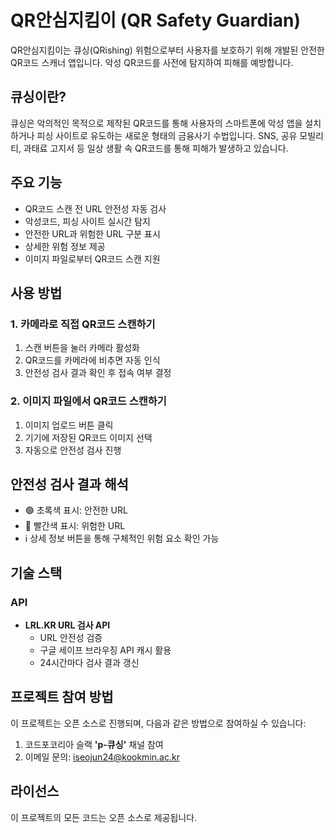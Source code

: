 # QR안심지킴이 (QR Safety Guardian)
QR안심지킴이는 큐싱(QRishing) 위험으로부터 사용자를 보호하기 위해 개발된 안전한 QR코드 스캐너 앱입니다. 악성 QR코드를 사전에 탐지하여 피해를 예방합니다.

## 큐싱이란?
큐싱은 악의적인 목적으로 제작된 QR코드를 통해 사용자의 스마트폰에 악성 앱을 설치하거나 피싱 사이트로 유도하는 새로운 형태의 금융사기 수법입니다. SNS, 공유 모빌리티, 과태료 고지서 등 일상 생활 속 QR코드를 통해 피해가 발생하고 있습니다.

## 주요 기능
- QR코드 스캔 전 URL 안전성 자동 검사
- 악성코드, 피싱 사이트 실시간 탐지
- 안전한 URL과 위험한 URL 구분 표시
- 상세한 위험 정보 제공
- 이미지 파일로부터 QR코드 스캔 지원

## 사용 방법

### 1. 카메라로 직접 QR코드 스캔하기
1. 스캔 버튼을 눌러 카메라 활성화
2. QR코드를 카메라에 비추면 자동 인식
3. 안전성 검사 결과 확인 후 접속 여부 결정

### 2. 이미지 파일에서 QR코드 스캔하기
1. 이미지 업로드 버튼 클릭
2. 기기에 저장된 QR코드 이미지 선택
3. 자동으로 안전성 검사 진행

## 안전성 검사 결과 해석
- 🟢 초록색 표시: 안전한 URL
- 🔴 빨간색 표시: 위험한 URL
- ℹ️ 상세 정보 버튼을 통해 구체적인 위험 요소 확인 가능

## 기술 스택
### API
- **LRL.KR URL 검사 API**
  - URL 안전성 검증
  - 구글 세이프 브라우징 API 캐시 활용
  - 24시간마다 검사 결과 갱신

## 프로젝트 참여 방법
이 프로젝트는 오픈 소스로 진행되며, 다음과 같은 방법으로 참여하실 수 있습니다:

1. 코드포코리아 슬랙 **'p-큐싱'** 채널 참여
2. 이메일 문의: iseojun24@kookmin.ac.kr

## 라이선스
이 프로젝트의 모든 코드는 오픈 소스로 제공됩니다.